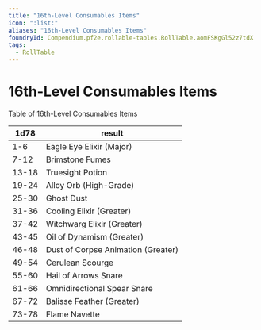 ```yaml
---
title: "16th-Level Consumables Items"
icon: ":list:"
aliases: "16th-Level Consumables Items"
foundryId: Compendium.pf2e.rollable-tables.RollTable.aomFSKgGl52z7tdX
tags:
  - RollTable
---
```


# 16th-Level Consumables Items
<p>Table of 16th-Level Consumables Items</p>

| 1d78 | result |
|------|--------|
| 1-6 | Eagle Eye Elixir (Major) |
| 7-12 | Brimstone Fumes |
| 13-18 | Truesight Potion |
| 19-24 | Alloy Orb (High-Grade) |
| 25-30 | Ghost Dust |
| 31-36 | Cooling Elixir (Greater) |
| 37-42 | Witchwarg Elixir (Greater) |
| 43-45 | Oil of Dynamism (Greater) |
| 46-48 | Dust of Corpse Animation (Greater) |
| 49-54 | Cerulean Scourge |
| 55-60 | Hail of Arrows Snare |
| 61-66 | Omnidirectional Spear Snare |
| 67-72 | Balisse Feather (Greater) |
| 73-78 | Flame Navette |
